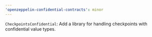 ```yaml
---
'openzeppelin-confidential-contracts': minor
---
```


`CheckpointsConfidential`: Add a library for handling checkpoints with confidential value types.
